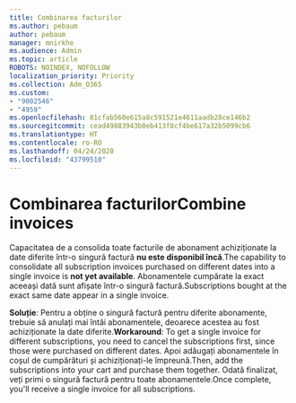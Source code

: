 ```yaml
---
title: Combinarea facturilor
ms.author: pebaum
author: pebaum
manager: mnirkhe
ms.audience: Admin
ms.topic: article
ROBOTS: NOINDEX, NOFOLLOW
localization_priority: Priority
ms.collection: Adm_O365
ms.custom:
- "9002546"
- "4959"
ms.openlocfilehash: 81cfab560e615a8c591521e4611aadb28ce146b2
ms.sourcegitcommit: cead49883943b0eb413f8cf4be617a32b5099cb6
ms.translationtype: HT
ms.contentlocale: ro-RO
ms.lasthandoff: 04/24/2020
ms.locfileid: "43799510"
---
```

# <a name="combine-invoices"></a><span data-ttu-id="20b99-102">Combinarea facturilor</span><span class="sxs-lookup"><span data-stu-id="20b99-102">Combine invoices</span></span>

<span data-ttu-id="20b99-103">Capacitatea de a consolida toate facturile de abonament achiziționate la date diferite într-o singură factură **nu este disponibil încă**.</span><span class="sxs-lookup"><span data-stu-id="20b99-103">The capability to consolidate all subscription invoices purchased on different dates into a single invoice is **not yet available**.</span></span> <span data-ttu-id="20b99-104">Abonamentele cumpărate la exact aceeași dată sunt afișate într-o singură factură.</span><span class="sxs-lookup"><span data-stu-id="20b99-104">Subscriptions bought at the exact same date appear in a single invoice.</span></span>

<span data-ttu-id="20b99-105">**Soluție**: Pentru a obține o singură factură pentru diferite abonamente, trebuie să anulați mai întâi abonamentele, deoarece acestea au fost achiziționate la date diferite.</span><span class="sxs-lookup"><span data-stu-id="20b99-105">**Workaround**: To get a single invoice for different subscriptions, you need to cancel the subscriptions first, since those were purchased on different dates.</span></span> <span data-ttu-id="20b99-106">Apoi adăugați abonamentele în coșul de cumpărături și achiziționați-le împreună.</span><span class="sxs-lookup"><span data-stu-id="20b99-106">Then, add the subscriptions into your cart and purchase them together.</span></span> <span data-ttu-id="20b99-107">Odată finalizat, veți primi o singură factură pentru toate abonamentele.</span><span class="sxs-lookup"><span data-stu-id="20b99-107">Once complete, you'll receive a single invoice for all subscriptions.</span></span>
